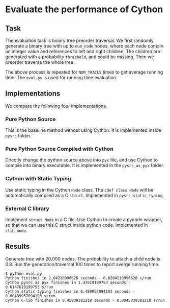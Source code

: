 Evaluate the performance of Cython
==================================


Task
----
The evaluation task is binary tree preorder traversal. We first randomly generate a binary tree with up to `num_node` nodes, where each node contain an integer value and references to left and right children. The children are generated with a probability `threshold`, and could be missing. Then we preorder traverse the whole tree.

The above process is repeated for `NUM_TRAILS` times to get average running time. The `eval.py` is used for running time evaluation.


Implementations
---------------

We compare the following four implementations.


### Pure Python Source
This is the baseline method without using Cython. It is implemented inside `pysrc` folder.


### Pure Python Source Compiled with Cython
Directly change the python source above into `pyx` file, and use Cython to compile into binary executable. It is implemented in the `pysrc_as_pyx` folder.


### Cython with Static Typing
Use static typing in the Cython `Node` class. The `cdef class Node` will be automatically compiled as a C `struct`. Implemented in `pysrc_static_typing`.



### External C library

Implement `struct Node` in a C file. Use Cython to create a pynode wrapper, so that we can use this C struct inside python code. Implemented in `clib_node`.


Results
-------
Generate tree with 20,000 nodes. The probability to attach a child node is 0.8. Run the generation/traversal 100 times to report averge running time.
```
$ python eval.py
Python finishes in 2.04210996628 seconds - 0.0204210996628 s/run
Cython pysrc as pyx finishes in 1.47619199753 seconds - 0.0147619199753 s/run
Cython static typing finishes in 0.489957094193 seconds - 0.00489957094193 s/run
Cython C-lib finishes in 0.45839381218 seconds - 0.0045839381218 s/run
```
